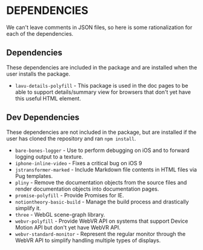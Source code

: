 # DEPENDENCIES

We can't leave comments in JSON files, so here is some rationalization for each of the dependencies.

## Dependencies

These dependencies are included in the package and are installed when the user installs the package.

* `lavu-details-polyfill` - This package is used in the doc pages to be able to support details/summary view for browsers that don't yet have this useful HTML element.

## Dev Dependencies

These dependencies are not included in the package, but are installed if the user has cloned the repository and ran `npm install`.

* `bare-bones-logger` - Use to perform debugging on iOS and to forward logging output to a texture.
* `iphone-inline-video` - Fixes a critical bug on iOS 9
* `jstransformer-marked` - Include Markdown file contents in HTML files via Pug templates.
* `pliny` - Remove the documentation objects from the source files and render documentation objects into documentation pages.
* `promise-polyfill` - Provide Promises for IE.
* `notiontheory-basic-build` - Manage the build process and drastically simplify it.
* `three` - WebGL scene-graph library.
* `webvr-polyfill` - Provide WebVR API on systems that support Device Motion API but don't yet have WebVR API.
*  `webvr-standard-monitor` - Represent the regular monitor through the WebVR API to simplify handling multiple types of displays.